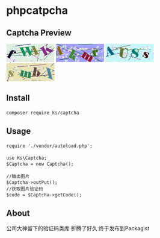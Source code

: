 # phpcatpcha
## Captcha Preview  
![](./img/demo1.png)     ![](./img/demo2.png)     ![](./img/demo3.png)     ![](./img/demo4.png)
## Install
```
composer require ks/captcha
```
## Usage
```
require './vendor/autoload.php';

use Ks\Captcha;
$Captcha = new Captcha();

//输出图片
$Captcha->outPut();
//获取图片验证码
$code = $Captcha->getCode();
```
## About
公司大神留下的验证码类库 折腾了好久 终于发布到Packagist